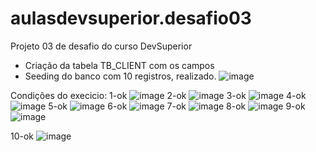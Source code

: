 # aulasdevsuperior.desafio03
Projeto 03 de desafio do curso DevSuperior
- Criação da tabela TB_CLIENT com os campos
- Seeding do banco com 10 registros, realizado.
![image](https://github.com/user-attachments/assets/1444ffdb-0d83-47c2-be95-96c7b558fc88)


Condições do execicio:
1-ok
![image](https://github.com/user-attachments/assets/ba0059a1-6fb1-40f2-b5c3-2ac282081414)
2-ok
![image](https://github.com/user-attachments/assets/bc38e70b-ac8e-4ad7-bde9-7c5900a8548e)
3-ok
![image](https://github.com/user-attachments/assets/87f5614c-a549-4622-b213-3ca83a5debd1)
4-ok
![image](https://github.com/user-attachments/assets/c3d3b6ae-eac8-4111-9c30-d52686596003)
5-ok
![image](https://github.com/user-attachments/assets/ee9d7370-3a22-43c1-9bf6-7ebb4c7cb281)
6-ok
![image](https://github.com/user-attachments/assets/112fdb74-f2b2-41cc-84f1-c45161818636)
7-ok
![image](https://github.com/user-attachments/assets/802dbf95-9742-48a2-a5c2-9e596394221a)
8-ok
![image](https://github.com/user-attachments/assets/f04b3847-11be-4180-8031-daac942c9af8)
9-ok
![image](https://github.com/user-attachments/assets/d829fc10-9d23-4edd-9239-e51a981d3b9a)

10-ok
![image](https://github.com/user-attachments/assets/70a408e0-0b43-42e4-8442-01c8b50e6aa7)
